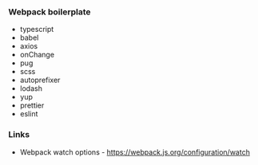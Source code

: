 ### Webpack boilerplate

- typescript
- babel
- axios
- onChange
- pug
- scss
- autoprefixer
- lodash
- yup
- prettier
- eslint

### Links
- Webpack watch options - https://webpack.js.org/configuration/watch
